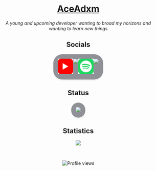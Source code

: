 <!-- markdownlint-disable-file MD001 MD033 -->
<h1 align="center"><a href="https://github.com/AceAdxm">AceAdxm</a></h1>
<p align="center"><em>A young and upcoming developer wanting to broad my horizons and wanting to learn new things</em></p>


<div align="center" style="margin-block: 1.5em">
  <h2>Socials</h2>
	<div style="background-color: #282A3682; border-radius: 2em; padding: 1em; display: flex; justify-content: center; width: fit-content; box-shadow: 0px 3px 5px #00000010">
		<a href="https://youtube.com/@aceadxm"><img width="48px" src="https://github.com/xifil/xifil/blob/master/assets/png/youtube.png?raw=true" /></a>
		<a href="https://www.instagram.com/adxm.fr/"><img src="https://skillicons.dev/icons?i=instagram&theme=dark" /></a>
		<a href="https://open.spotify.com/user/kqsp3sgj9kxxrrjsnxwnda61u"><img width="48px" src="https://github.com/xifil/xifil/blob/master/assets/png/spotify.png?raw=true" /></a>
		<a href="https://discord.com/users/1056203904280440884/"><img src="https://skillicons.dev/icons?i=discord&theme=dark" /></a>
	</div>
  <h2>Status</h2>
  <div style="background-color: #282A3682; border-radius: 2em; padding: 1em; display: flex; justify-content: center; width: fit-content; box-shadow: 0px 3px 5px #00000010">
    <a href="https://discord.com/users/1056203904280440884">
  		<img src="https://lanyard.cnrad.dev/api/1056203904280440884?borderRadius=10px&animated=:true&bg=000000FF&idleMessage=Just+chillin%27" />
  	</a>
  </div>
  <h2>Statistics</h2>
		<img src="https://github-readme-stats.vercel.app/api/top-langs?username=AceAdxm&theme=midnight-purple&layout=compact&hide_border=true&langs_count=14">
  <h2> </h2>
  <img style="margin-top: 1em" src="https://komarev.com/ghpvc/?username=AceAdxm&style=plastic&color=000000&label=Profile+views" alt="Profile views" />
</div>

<!--
**AceAdxm/AceAdxm** is a ✨ _special_ ✨ repository because its `README.md` (this file) appears on your GitHub profile.

Here are some ideas to get you started:

- 🔭 I’m currently working on ...
- 🌱 I’m currently learning ...
- 👯 I’m looking to collaborate on ...
- 🤔 I’m looking for help with ...
- 💬 Ask me about ...
- 📫 How to reach me: ...
- 😄 Pronouns: ...
- ⚡ Fun fact: ...
-->
